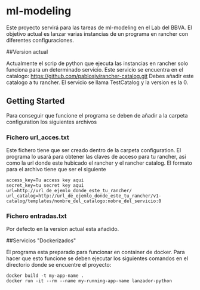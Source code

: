 # ml-modeling

Este proyecto servirá para las tareas de ml-modeling en el Lab del BBVA. El objetivo actual es lanzar varias instancias de un programa en rancher con diferentes configuraciones.

##Version actual

Actualmente el scrip de python que ejecuta las instancias en rancher solo funciona para un determinado servicio. Este servicio se encuentra en el catalogo: https://github.com/pablosjv/rancher-catalog.git
Debes añadir este catalogo a tu rancher. El servicio se llama TestCatalog y la version es la 0.

## Getting Started

Para conseguir que funcione el programa se deben de añadir a la carpeta configuration los siguientes archivos

<!-- ### Rancher CLI y rancher-compose

Es necesario añadir a la carpeta configuration la version compatible con tu sistema operativo de la rancher CLI y rancher-compose. Puedes descargar estos archivos desde la pagina de tu rancher. En la esquina inferior derecha haz click en RancherCLI y selecciona tu sistema operativo para el rancherCLI y el rancher-compose

####ACTUALIZACION:
Esto ya no será necesario cuando dockericemos el funcionamiento. Habrá que quitar del gitignore el rancher y el rancher-compose -->

### Fichero url_acces.txt

Este fichero tiene que ser creado dentro de la carpeta configuration. El programa lo usará para obtener las claves de acceso para tu rancher, asi como la url donde este hubicado el rancher y el rancher catalog.
El formato para el archivo tiene que ser el siguiente

```
access_key=Tu access key aqui
secret_key=tu secret key aqui
url=http://url_de_ejemlo_donde_este_tu_rancher/
url_catalog=http://url_de_ejemlo_donde_este_tu_rancher/v1-catalog/templates/nombre_del_catalogo:nobre_del_servicio:0
```

### Fichero entradas.txt

Por defecto en la version actual esta añadido.

##Servicios "Dockerizados"

El programa esta preparado para funcionar en container de docker. Para hacer que esto funcione se deben ejecutar los siguientes comandos en el directorio donde se encuentre el proyecto:

```
docker build -t my-app-name .
docker run -it --rm --name my-running-app-name lanzador-python
```
